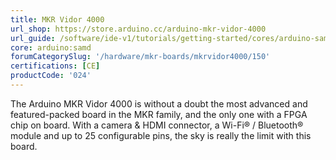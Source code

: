 ```yaml
---
title: MKR Vidor 4000
url_shop: https://store.arduino.cc/arduino-mkr-vidor-4000
url_guide: /software/ide-v1/tutorials/getting-started/cores/arduino-samd
core: arduino:samd
forumCategorySlug: '/hardware/mkr-boards/mkrvidor4000/150'
certifications: [CE]
productCode: '024'
---
```


The Arduino MKR Vidor 4000 is without a doubt the most advanced and featured-packed board in the MKR family, and the only one with a FPGA chip on board. With a camera & HDMI connector, a Wi-Fi® / Bluetooth® module and up to 25 configurable pins, the sky is really the limit with this board.